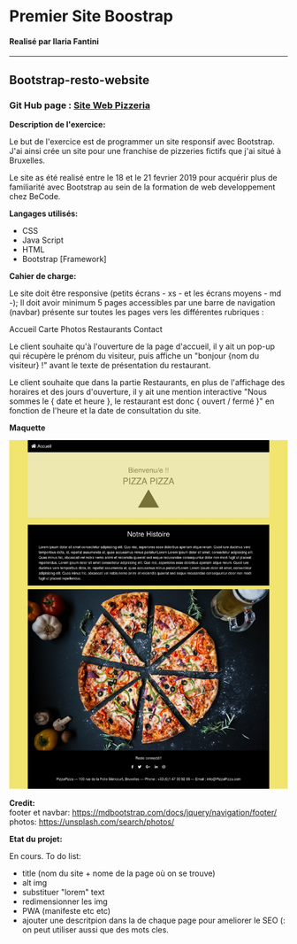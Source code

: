# Premier Site Boostrap
#### Realisé par Ilaria Fantini
* * * 
## Bootstrap-resto-website

### Git Hub page : [Site Web Pizzeria](https://ilariafa.github.io/Bootstrap-resto-website/index.html)


**Description de l'exercice:**

Le but de l'exercice est de programmer un site responsif avec Bootstrap.
J'ai ainsi crée un site pour une franchise de pizzeries fictifs que j'ai situé à Bruxelles.

Le site as été realisé entre le 18 et le 21 fevrier 2019 pour acquérir plus de familiarité avec Bootstrap au sein de la formation de web developpement chez BeCode.

**Langages utilisés:**

- CSS
- Java Script
- HTML
- Bootstrap [Framework]

**Cahier de charge:**

Le site doit être responsive (petits écrans - xs -  et les écrans moyens - md -);
Il doit avoir minimum 5 pages accessibles par une barre de navigation (navbar) présente sur toutes les pages vers les différentes rubriques :

Accueil
Carte
Photos
Restaurants
Contact

Le client souhaite qu'à l'ouverture de la page d'accueil, il y ait un pop-up qui récupère le prénom du visiteur, puis affiche un "bonjour {nom du visiteur} !" avant le texte de présentation du restaurant.

Le client souhaite que dans la partie Restaurants, en plus de l'affichage des horaires et des jours d'ouverture, il y ait une mention interactive "Nous sommes le { date et heure }, le restaurant est donc { ouvert / fermé }" en fonction de l'heure et la date de consultation du site.

**Maquette**

![image](assets/img/pizzeria.jpeg)

**Credit:**  
footer et navbar:
https://mdbootstrap.com/docs/jquery/navigation/footer/   
photos:
https://unsplash.com/search/photos/  

**Etat du projet:**  

En cours. To do list: 

- title (nom du site + nome de la page où on se trouve)    
- alt img  
- substituer "lorem" text  
- redimensionner les img  
- PWA (manifeste etc etc)  
- ajouter une descritpion dans la <head> de chaque page pour ameliorer le SEO (<meta name= "Description" content="Put your description">: on peut utiliser aussi que des mots cles.
